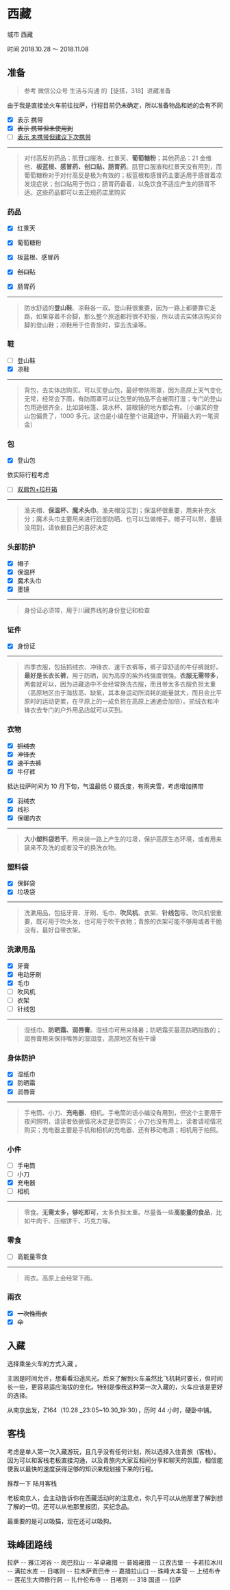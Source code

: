 # 西藏

城市 西藏

时间 2018.10.28 ～ 2018.11.08

## 准备

> 参考 微信公众号 生活与沟通 的【徒搭，318】进藏准备

由于我是直接坐火车前往拉萨，行程目前仍未确定，所以准备物品和她的会有不同

- [x] 表示 携带
- [x] ~~表示 携带但未使用到~~
- [ ] <u>表示 未携带但建议下次携带</u>

---

> 对付高反的药品：肌苷口服液、红景天、**葡萄糖粉**；其他药品：21 金维他、**板蓝根、感冒药、创口贴、肠胃药**。肌苷口服液和红景天没有用到，而葡萄糖粉对于对付高反是极为有效的；板蓝根和感冒药主要适用于感冒着凉发烧症状；创口贴用于伤口；肠胃药备着，以免饮食不适应产生的肠胃不适。这些药品都可以去正规药店里购买

### 药品

- [x] 红景天

- [x] 葡萄糖粉

- [x] 板蓝根、感冒药

- [x] ~~创口贴~~

- [x] 肠胃药

---

> 防水舒适的**登山鞋**、凉鞋各一双。登山鞋很重要，因为一路上都要靠它走路，如果穿着不合脚，那么整个旅途都将很不舒服，所以请去实体店购买合脚的登山鞋；凉鞋用于住青旅时，穿去洗澡等。

### 鞋

- [ ] 登山鞋
- [x] 凉鞋

---

> 背包，去实体店购买。可以买登山包，最好带防雨罩，因为高原上天气变化无常，经常会下雨，有防雨罩可以让包里的物品不会被雨打湿；专门的登山包用途很齐全，比如装帐篷、装水杯、装眼镜的地方都会有。（小编买的登山包偏贵了，1000 多元，这也是小编在整个进藏途中，开销最大的一笔资金）

### 包

- [x] 登山包

依实际行程考虑

- [ ] <u>双肩包+拉杆箱</u>

---

> 渔夫帽、**保温杯、魔术头巾**。渔夫帽没买到；保温杯很重要，用来补充水分；魔术头巾主要用来进行脸部防晒、也可以当做帽子。帽子可以带，墨镜没用到，请依据自己的喜好决定

### 头部防护

- [x] 帽子
- [x] 保温杯
- [x] 魔术头巾
- [x] 墨镜

---

> 身份证必须带，用于川藏界线的身份登记和检查

### 证件

- [x] 身份证

---

> 四季衣服，包括抓绒衣、冲锋衣、速干衣裤等，裤子穿舒适的牛仔裤就好。**最好是长衣长裤**，用于防晒，因为高原的紫外线强度很强。**衣服无需带多**，两套就可以，因为进藏途中不会经常换洗衣服，而且带太多衣服负担太重（高原地区由于海拔高、缺氧，其本身运动所消耗的能量就大，而且会比平原时的运动更累，在平原上的一成负担在高原上通通会加倍）。抓绒衣和冲锋衣去专门的户外用品店就可以买到。

### 衣物

- [x] ~~抓绒衣~~
- [x] ~~冲锋衣~~
- [x] ~~速干衣裤~~
- [x] 牛仔裤

抵达拉萨时间为 10 月下旬，气温最低 0 摄氏度，有雨夹雪，考虑增加携带

- [x] 羽绒衣
- [x] 线衫
- [x] 保暖内衣

---

> **大小塑料袋若干**。用来装一路上产生的垃圾，保护高原生态环境，或者用来装来不及洗的或者没干的换洗衣物。

### 塑料袋

- [x] 保鲜袋
- [x] 垃圾袋

---

> 洗漱用品，包括牙膏、牙刷、毛巾、**吹风机**、衣架、**针线包**等。吹风机很重要，既可用于吹头发，也可用于吹干衣物；青旅的衣架可能不够用或者干脆没有，最好自带衣架。

### 洗漱用品

- [x] 牙膏
- [x] 电动牙刷
- [x] 毛巾
- [ ] 吹风机
- [ ] 衣架
- [ ] 针线包

---

> 湿纸巾、**防晒霜、润唇膏**。湿纸巾可用来降暑；防晒霜买最高防晒指数的；润唇膏用来保持嘴唇的湿润度，高原地区有些干燥

### 身体防护

- [x] 湿纸巾
- [x] 防晒霜
- [x] 润唇膏

---

> 手电筒、小刀、**充电器**、相机。手电筒的话小编没有用到，但这个主要用于夜间照明，请读者依据情况决定是否购买；小刀也没有用上，读者请视情况购买；充电器主要是手机和相机的充电器、还有移动电源；相机用于拍照。

### 小件

- [ ] 手电筒
- [ ] 小刀
- [x] 充电器
- [ ] 相机

---

> 零食。**无需太多，够吃即可**，太多负担太重。尽量备一些**高能量的食品**，比如牛肉干、压缩饼干、巧克力等。

### 零食

- [ ] 高能量零食

---

> 雨衣。高原上会经常下雨。

### 雨衣

- [x] ~~一次性雨衣~~
- [x] ~~伞~~

## 入藏

选择乘坐火车的方式入藏 。

主因是时间允许，想看看沿途风光。后来了解到火车虽然比飞机耗时要长，但时间长一些，更容易适应海拔的变化。特别是像我这种第一次入藏的，火车应该是更好的选择。

从南京出发，Z164（10.28 \_23:05~10.30_19:30），历时 44 小时，硬卧中铺。

## 客栈

考虑是单人第一次入藏游玩，且几乎没有任何计划，所以选择入住青旅（客栈）。因为可以和客栈老板直接沟通，以及青旅内大家互相间分享和聊天的氛围，相信能使我以最快的速度获得足够的知识来规划接下来的行程。

推荐一下 陆月客栈

老板南京人，会主动告诉你在西藏活动时的注意点，你几乎可以从他那里了解到想了解的一切。还可以从他那里报团，买纪念品。

最重要的是可以吸猫，现在还可以吸狗。

## 珠峰团路线

拉萨 -- 雅江河谷 -- 岗巴拉山 -- 羊卓雍措 -- 普姆雍措 -- 江孜古堡 -- 卡若拉冰川 -- 满拉水库 -- 日喀则 -- 拉木萨贡巴寺 -- 嘉措拉山口 -- 珠峰大本营 -- 上绒布寺 -- 莲花生大师修行洞 -- 扎什伦布寺 -- 日喀则 -- 318 国道 -- 拉萨
